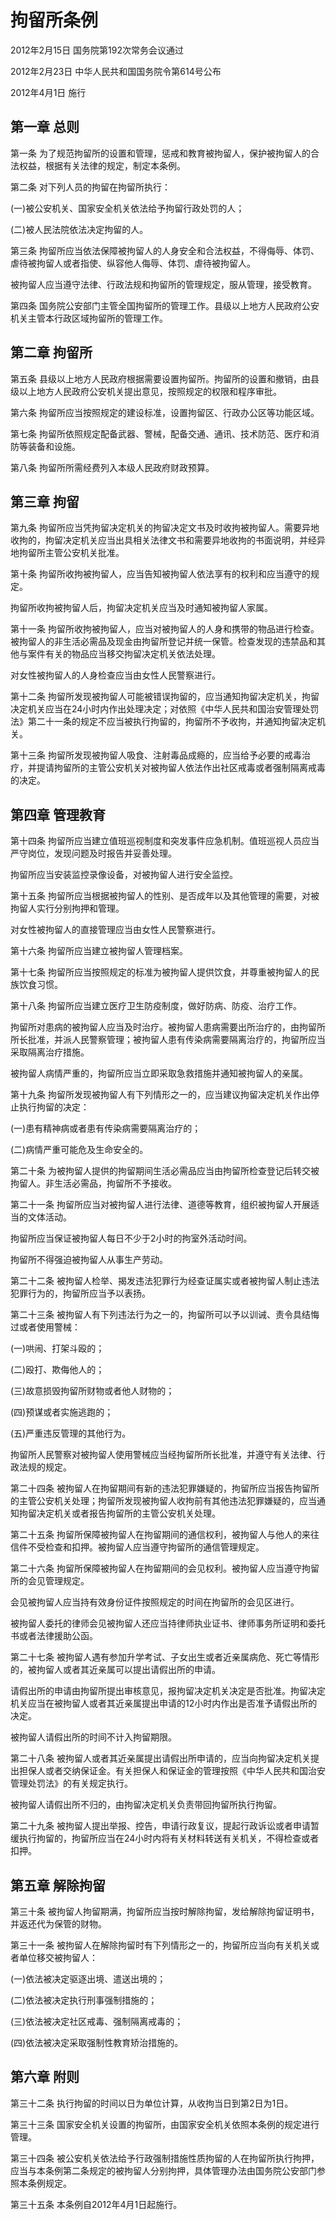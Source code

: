 # 拘留所条例

2012年2月15日 国务院第192次常务会议通过

2012年2月23日 中华人民共和国国务院令第614号公布

2012年4月1日 施行

<!-- INFO END -->

## 第一章 总则

第一条 为了规范拘留所的设置和管理，惩戒和教育被拘留人，保护被拘留人的合法权益，根据有关法律的规定，制定本条例。

第二条 对下列人员的拘留在拘留所执行：

(一)被公安机关、国家安全机关依法给予拘留行政处罚的人；

(二)被人民法院依法决定拘留的人。

第三条 拘留所应当依法保障被拘留人的人身安全和合法权益，不得侮辱、体罚、虐待被拘留人或者指使、纵容他人侮辱、体罚、虐待被拘留人。

被拘留人应当遵守法律、行政法规和拘留所的管理规定，服从管理，接受教育。

第四条 国务院公安部门主管全国拘留所的管理工作。县级以上地方人民政府公安机关主管本行政区域拘留所的管理工作。

## 第二章 拘留所

第五条 县级以上地方人民政府根据需要设置拘留所。拘留所的设置和撤销，由县级以上地方人民政府公安机关提出意见，按照规定的权限和程序审批。

第六条 拘留所应当按照规定的建设标准，设置拘留区、行政办公区等功能区域。

第七条 拘留所依照规定配备武器、警械，配备交通、通讯、技术防范、医疗和消防等装备和设施。

第八条 拘留所所需经费列入本级人民政府财政预算。

## 第三章 拘留

第九条 拘留所应当凭拘留决定机关的拘留决定文书及时收拘被拘留人。需要异地收拘的，拘留决定机关应当出具相关法律文书和需要异地收拘的书面说明，并经异地拘留所主管公安机关批准。

第十条 拘留所收拘被拘留人，应当告知被拘留人依法享有的权利和应当遵守的规定。

拘留所收拘被拘留人后，拘留决定机关应当及时通知被拘留人家属。

第十一条 拘留所收拘被拘留人，应当对被拘留人的人身和携带的物品进行检查。被拘留人的非生活必需品及现金由拘留所登记并统一保管。检查发现的违禁品和其他与案件有关的物品应当移交拘留决定机关依法处理。

对女性被拘留人的人身检查应当由女性人民警察进行。

第十二条 拘留所发现被拘留人可能被错误拘留的，应当通知拘留决定机关，拘留决定机关应当在24小时内作出处理决定；对依照《中华人民共和国治安管理处罚法》第二十一条的规定不应当被执行拘留的，拘留所不予收拘，并通知拘留决定机关。

第十三条 拘留所发现被拘留人吸食、注射毒品成瘾的，应当给予必要的戒毒治疗，并提请拘留所的主管公安机关对被拘留人依法作出社区戒毒或者强制隔离戒毒的决定。

## 第四章 管理教育

第十四条 拘留所应当建立值班巡视制度和突发事件应急机制。值班巡视人员应当严守岗位，发现问题及时报告并妥善处理。

拘留所应当安装监控录像设备，对被拘留人进行安全监控。

第十五条 拘留所应当根据被拘留人的性别、是否成年以及其他管理的需要，对被拘留人实行分别拘押和管理。

对女性被拘留人的直接管理应当由女性人民警察进行。

第十六条 拘留所应当建立被拘留人管理档案。

第十七条 拘留所应当按照规定的标准为被拘留人提供饮食，并尊重被拘留人的民族饮食习惯。

第十八条 拘留所应当建立医疗卫生防疫制度，做好防病、防疫、治疗工作。

拘留所对患病的被拘留人应当及时治疗。被拘留人患病需要出所治疗的，由拘留所所长批准，并派人民警察管理；被拘留人患有传染病需要隔离治疗的，拘留所应当采取隔离治疗措施。

被拘留人病情严重的，拘留所应当立即采取急救措施并通知被拘留人的亲属。

第十九条 拘留所发现被拘留人有下列情形之一的，应当建议拘留决定机关作出停止执行拘留的决定：

(一)患有精神病或者患有传染病需要隔离治疗的；

(二)病情严重可能危及生命安全的。

第二十条 为被拘留人提供的拘留期间生活必需品应当由拘留所检查登记后转交被拘留人。非生活必需品，拘留所不予接收。

第二十一条 拘留所应当对被拘留人进行法律、道德等教育，组织被拘留人开展适当的文体活动。

拘留所应当保证被拘留人每日不少于2小时的拘室外活动时间。

拘留所不得强迫被拘留人从事生产劳动。

第二十二条 被拘留人检举、揭发违法犯罪行为经查证属实或者被拘留人制止违法犯罪行为的，拘留所应当予以表扬。

第二十三条 被拘留人有下列违法行为之一的，拘留所可以予以训诫、责令具结悔过或者使用警械：

(一)哄闹、打架斗殴的；

(二)殴打、欺侮他人的；

(三)故意损毁拘留所财物或者他人财物的；

(四)预谋或者实施逃跑的；

(五)严重违反管理的其他行为。

拘留所人民警察对被拘留人使用警械应当经拘留所所长批准，并遵守有关法律、行政法规的规定。

第二十四条 被拘留人在拘留期间有新的违法犯罪嫌疑的，拘留所应当报告拘留所的主管公安机关处理；拘留所发现被拘留人收拘前有其他违法犯罪嫌疑的，应当通知拘留决定机关或者报告拘留所的主管公安机关处理。

第二十五条 拘留所保障被拘留人在拘留期间的通信权利，被拘留人与他人的来往信件不受检查和扣押。被拘留人应当遵守拘留所的通信管理规定。

第二十六条 拘留所保障被拘留人在拘留期间的会见权利。被拘留人应当遵守拘留所的会见管理规定。

会见被拘留人应当持有效身份证件按照规定的时间在拘留所的会见区进行。

被拘留人委托的律师会见被拘留人还应当持律师执业证书、律师事务所证明和委托书或者法律援助公函。

第二十七条 被拘留人遇有参加升学考试、子女出生或者近亲属病危、死亡等情形的，被拘留人或者其近亲属可以提出请假出所的申请。

请假出所的申请由拘留所提出审核意见，报拘留决定机关决定是否批准。拘留决定机关应当在被拘留人或者其近亲属提出申请的12小时内作出是否准予请假出所的决定。

被拘留人请假出所的时间不计入拘留期限。

第二十八条 被拘留人或者其近亲属提出请假出所申请的，应当向拘留决定机关提出担保人或者交纳保证金。有关担保人和保证金的管理按照《中华人民共和国治安管理处罚法》的有关规定执行。

被拘留人请假出所不归的，由拘留决定机关负责带回拘留所执行拘留。

第二十九条 被拘留人提出举报、控告，申请行政复议，提起行政诉讼或者申请暂缓执行拘留的，拘留所应当在24小时内将有关材料转送有关机关，不得检查或者扣押。

## 第五章 解除拘留

第三十条 被拘留人拘留期满，拘留所应当按时解除拘留，发给解除拘留证明书，并返还代为保管的财物。

第三十一条 被拘留人在解除拘留时有下列情形之一的，拘留所应当向有关机关或者单位移交被拘留人：

(一)依法被决定驱逐出境、遣送出境的；

(二)依法被决定执行刑事强制措施的；

(三)依法被决定社区戒毒、强制隔离戒毒的；

(四)依法被决定采取强制性教育矫治措施的。

## 第六章 附则

第三十二条 执行拘留的时间以日为单位计算，从收拘当日到第2日为1日。

第三十三条 国家安全机关设置的拘留所，由国家安全机关依照本条例的规定进行管理。

第三十四条 被公安机关依法给予行政强制措施性质拘留的人在拘留所执行拘押，应当与本条例第二条规定的被拘留人分别拘押，具体管理办法由国务院公安部门参照本条例规定。

第三十五条 本条例自2012年4月1日起施行。